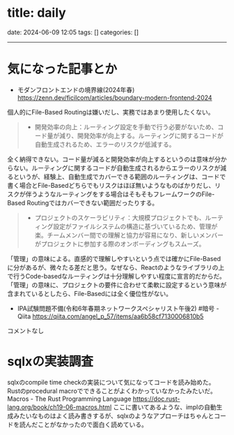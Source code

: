 title: daily
==========
date: 2024-06-09 12:05
tags: []
categories: []
- - -

# 気になった記事とか

- モダンフロントエンドの境界線(2024年春)
https://zenn.dev/ficilcom/articles/boundary-modern-frontend-2024

個人的にFile-Based Routingは嫌いだし、実務ではあまり使用したくない。

> - 開発効率の向上：ルーティング設定を手動で行う必要がないため、コード量が減り、開発効率が向上する。ルーティングに関するコードが自動生成されるため、エラーのリスクが低減する。

全く納得できない。コード量が減ると開発効率が向上するというのは意味が分からない。ルーティングに関するコードが自動生成されるからエラーのリスクが減るというが、経験上、自動生成でカバーできる範囲のルーティングは、コードで書く場合とFile-Basedどちらでもリスクはほぼ無いようなものばかりだし、リスクが伴うようなルーティングをする場合はそもそもフレームワークのFile-Based Routingではカバーできない範囲だったりする。

> - プロジェクトのスケーラビリティ：大規模プロジェクトでも、ルーティング設定がファイルシステムの構造に基づいているため、管理が楽。チームメンバー間での理解と協力が容易になり、新しいメンバーがプロジェクトに参加する際のオンボーディングもスムーズ。

「管理」の意味による。直感的で理解しやすいという点では確かにFile-Basedに分があるが、微々たる差だと思う。なぜなら、Reactのようなライブラリの上で行うCode-basedなルーティングは十分理解しやすい程度に宣言的だからだ。「管理」の意味に、プロジェクトの要件に合わせて柔軟に設定するという意味が含まれているとしたら、File-Basedには全く優位性がない。


- IPA試験問題不備(令和6年春期ネットワークスペシャリスト午後2) #暗号 - Qiita
https://qiita.com/angel_p_57/items/aa6b58cf7130006810b5

コメントなし

# sqlxの実装調査
sqlxのcompile time checkの実装について気になってコードを読み始めた。Rustのprocedural macroでできることがよくわかっていなかったみたいだ。
Macros - The Rust Programming Language
https://doc.rust-lang.org/book/ch19-06-macros.html
ここに書いてあるような、implの自動生成みたいなものはよく読み書きするが、sqlxのようなアプローチはちゃんとコードを読んだことがなかったので面白く読めている。
